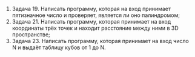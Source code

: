 1. Задача 19. Написать программу, которая на вход принимает пятизначное число и проверяет, является ли оно палиндромом;
2. Задача 21. Написать программу, которая принимает на вход координаты трёх точек и находит расстояние между ними в 3D пространстве;
3. Задача 23. Написать программу, которая принимает на вход число N и выдаёт таблицу кубов от 1 до N.